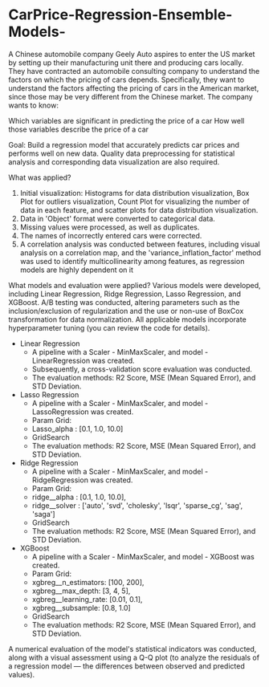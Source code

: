# CarPrice-Regression-Ensemble-Models-
A Chinese automobile company Geely Auto aspires to enter the US market by setting up their manufacturing unit there and producing cars locally. They have contracted an automobile consulting company to understand the factors on which the pricing of cars depends. Specifically, they want to understand the factors affecting the pricing of cars in the American market, since those may be very different from the Chinese market. The company wants to know:

Which variables are significant in predicting the price of a car
How well those variables describe the price of a car

Goal: Build a regression model that accurately predicts car prices and performs well on new data. Quality data preprocessing for statistical analysis and corresponding data visualization are also required.

What was applied?
1. Initial visualization: Histograms for data distribution visualization, Box Plot for outliers visualization, Count Plot for visualizing the number of data in each feature, and scatter plots for data distribution visualization. 
2. Data in 'Object' format were converted to categorical data. 
3. Missing values were processed, as well as duplicates. 
4. The names of incorrectly entered cars were corrected.
5. A correlation analysis was conducted between features, including visual analysis on a correlation map, and the 'variance_inflation_factor' method was used to identify multicollinearity among features, as regression models are highly dependent on it

What models and evaluation were applied? Various models were developed, including Linear Regression, Ridge Regression, Lasso Regression, and XGBoost. A/B testing was conducted, altering parameters such as the inclusion/exclusion of regularization and the use or non-use of BoxCox transformation for data normalization. All applicable models incorporate hyperparameter tuning (you can review the code for details).
- Linear Regression
   - A pipeline with a Scaler - MinMaxScaler, and model - LinearRegression was created.
   - Subsequently, a cross-validation score evaluation was conducted.
   - The evaluation methods: R2 Score, MSE (Mean Squared Error), and STD Deviation.
- Lasso Regression
   - A pipeline with a Scaler - MinMaxScaler, and model - LassoRegression was created.
   - Param Grid:
    - Lasso_alpha : [0.1, 1.0, 10.0]
   - GridSearch
   - The evaluation methods: R2 Score, MSE (Mean Squared Error), and STD Deviation.
- Ridge Regression
   - A pipeline with a Scaler - MinMaxScaler, and model - RidgeRegression was created.
   - Param Grid:
    - ridge__alpha : [0.1, 1.0, 10.0],
    - ridge__solver : ['auto', 'svd', 'cholesky', 'lsqr', 'sparse_cg', 'sag', 'saga']
   - GridSearch
   - The evaluation methods: R2 Score, MSE (Mean Squared Error), and STD Deviation.
- XGBoost
   - A pipeline with a Scaler - MinMaxScaler, and model - XGBoost was created.
   - Param Grid:
    - xgbreg__n_estimators: [100, 200],
    - xgbreg__max_depth: [3, 4, 5],
    - xgbreg__learning_rate: [0.01, 0.1],
    - xgbreg__subsample: [0.8, 1.0]
   - GridSearch
   - The evaluation methods: R2 Score, MSE (Mean Squared Error), and STD Deviation.

A numerical evaluation of the model's statistical indicators was conducted, along with a visual assessment using a Q-Q plot (to analyze the residuals of a regression model — the differences between observed and predicted values).
